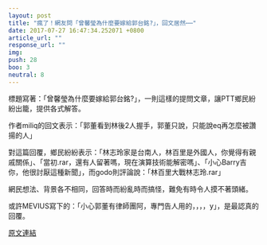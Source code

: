 ```yaml
---
layout: post
title: "瘋了！網友問「曾馨瑩為什麼要嫁給郭台銘?」，回文居然⋯⋯"
date: 2017-07-27 16:47:34.252071 +0800
article_url: ""
response_url: ""
img: 
push: 28
boo: 3
neutral: 8
---
```


標題寫著：「曾馨瑩為什麼要嫁給郭台銘?」，一則這樣的提問文章，讓PTT鄉民紛紛出籠，提供各式解答。

作者miliq的回文表示：「郭董看到林後2人握手，郭董只說，只能說eq再怎麼被讚揚的人」

對這篇回覆，鄉民紛紛表示：「林志玲家是台南人，林百里是外國人，你覺得有親戚關係」、「當初.rar，還有人留著嗎，現在演算技術能解密嗎」、「小心Barry吉你，他很討厭這種新聞」，而godo則評論說：「林百里大戰林志玲.rar」

網民想法、背景各不相同，回答時而紛亂時而搞怪，難免有時令人摸不著頭緒。

或許MEVIUS寫下的：「小心郭董有律師團阿，專門告人用的，，，，y」，是最認真的回覆。

<a href = "https://www.ptt.cc/bbs/Gossiping/M.1501139437.A.7E7.html">原文連結</a>


